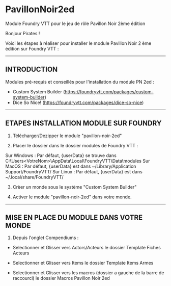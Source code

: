 # PavillonNoir2ed
Module Foundry VTT pour le jeu de rôle Pavillon Noir 2ème édition

Bonjour Pirates ! 

Voici les étapes à réaliser pour installer le module Pavillon Noir 2 ème édition sur Foundry VTT : 

-----------------------------------------------------
INTRODUCTION
-----------------------------------------------------
Modules pré-requis et conseillés pour l'installation du module PN 2ed : 

- Custom System Builder (https://foundryvtt.com/packages/custom-system-builder)
- Dice So Nice! (https://foundryvtt.com/packages/dice-so-nice)

-----------------------------------------------------
ETAPES INSTALLATION MODULE SUR FOUNDRY
-----------------------------------------------------
1) Télécharger/Dezipper le module "pavillon-noir-2ed"

2) Placer le dossier dans le dossier modules de Foundry VTT : 

Sur Windows : Par défaut, {userData} se trouve dans C:\Users\<VotreNom>\AppData\Local\FoundryVTT\Data\modules
Sur MacOS : Par défaut, {userData} est dans ~/Library/Application Support/FoundryVTT/
Sur Linux : Par défaut, {userData} est dans ~/.local/share/FoundryVTT/

3) Crèer un monde sous le système "Custom System Builder"

4) Activer le module "pavillon-noir-2ed" dans votre monde.

-----------------------------------------------------
MISE EN PLACE DU MODULE DANS VOTRE MONDE
-----------------------------------------------------

1) Depuis l'onglet Compendiums : 

- Selectionner et Glisser vers Actors/Acteurs le dossier Template Fiches Acteurs

- Selectionner et Glisser vers Items le dossier Template Items Armes

- Selectionner et Glisser vers les macros (dossier a gauche de la barre de raccourci) le dossier Macros Pavillon Noir 2ed

